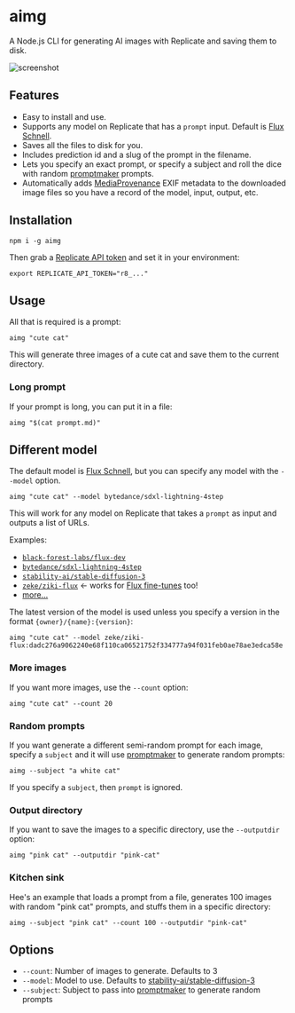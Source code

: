 # aimg

A Node.js CLI for generating AI images with Replicate and saving them to disk.

![screenshot](https://github.com/replicate/cog/assets/2289/f6ad8d6b-cc9c-4b07-a241-7766cd232d6f)

## Features

- Easy to install and use.
- Supports any model on Replicate that has a `prompt` input. Default is [Flux Schnell](https://replicate.com/black-forest-labs/flux-schnell).
- Saves all the files to disk for you.
- Includes prediction id and a slug of the prompt in the filename.
- Lets you specify an exact prompt, or specify a subject and roll the dice with random [promptmaker](https://npm.im/promptmaker) prompts.
- Automatically adds [MediaProvenance](https://github.com/zeke/media-provenance) EXIF metadata to the downloaded image files so you have a record of the model, input, output, etc.

## Installation

```
npm i -g aimg
```

Then grab a [Replicate API token](https://replicate.com/account/api-tokens) and set it in your environment:

```
export REPLICATE_API_TOKEN="r8_..."
```

## Usage

All that is required is a prompt:

```
aimg "cute cat"
```

This will generate three images of a cute cat and save them to the current directory.

### Long prompt

If your prompt is long, you can put it in a file:

```
aimg "$(cat prompt.md)"
```

## Different model

The default model is [Flux Schnell](https://replicate.com/blog/flux-state-of-the-art-image-generation), but you can specify any model with the `--model` option.

```
aimg "cute cat" --model bytedance/sdxl-lightning-4step
```

This will work for any model on Replicate that takes a `prompt` as input and outputs a list of URLs.

Examples:

- [`black-forest-labs/flux-dev`](https://replicate.com/black-forest-labs/flux-dev)
- [`bytedance/sdxl-lightning-4step`](https://replicate.com/bytedance/sdxl-lightning-4step)
- [`stability-ai/stable-diffusion-3`](https://replicate.com/stability-ai/stable-diffusion-3)
- [`zeke/ziki-flux`](https://replicate.com/zeke/ziki-flux) ← works for [Flux fine-tunes](https://replicate.com/collections/flux-fine-tunes) too!
- [more...](https://replicate.com/collections/text-to-image)

The latest version of the model is used unless you specify a version in the format `{owner}/{name}:{version}`:

```
aimg "cute cat" --model zeke/ziki-flux:dadc276a9062240e68f110ca06521752f334777a94f031feb0ae78ae3edca58e
```

### More images

If you want more images, use the `--count` option:

```
aimg "cute cat" --count 20
```

### Random prompts

If you want generate a different semi-random prompt for each image, specify a `subject` and it will use [promptmaker](https://npm.im/promptmaker) to generate random prompts:

```
aimg --subject "a white cat"
```

If you specify a `subject`, then `prompt` is ignored.

### Output directory

If you want to save the images to a specific directory, use the `--outputdir` option:

```
aimg "pink cat" --outputdir "pink-cat"
```

### Kitchen sink

Hee's an example that loads a prompt from a file, generates 100 images with random "pink cat" prompts, and stuffs them in a specific directory:

```
aimg --subject "pink cat" --count 100 --outputdir "pink-cat"
```

## Options

- `--count`: Number of images to generate. Defaults to 3
- `--model`: Model to use. Defaults to [stability-ai/stable-diffusion-3](https://replicate.com/stability-ai/stable-diffusion-3)
- `--subject`: Subject to pass into [promptmaker](https://npm.im/promptmaker) to generate random prompts